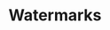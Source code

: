 ---
published: true
title: Watermarks
collection: ailleurs
release_date: '2013-11-27 00:00:00'
image:
    user/pages/01.Emissions/ailleurs-35/ouiedire_ailleurs-35_cover-1.png: { name: ouiedire_ailleurs-35_cover-1.png, type: image/png, size: 325444, path: user/pages/01.Emissions/ailleurs-35/ouiedire_ailleurs-35_cover-1.png }
number: '35'
slug: ailleurs-35
taxonomy:
    dj: 'Le Matin'
    artist: [Actress, 'Aphex Twin', Aratkilo, 'Cachette a branlette', Coil, 'DJ Earl', Dir+ypride, Gedankenexperiment, 'Lab Rat XL', 'Oneohtrix point never', 'Philipp glass', 'Polyphonic size', 'Rp boo']
playlists:
    - { title: null, tracks: [{ timecode: '00:00:00', artists: ['Cachette a branlette'], title: Miroir }, { timecode: '00:03:25', artists: ['Polyphonic size'], title: 'Je t''ai toujours aimé' }, { timecode: '00:06:45', artists: ['Oneohtrix point never'], title: 'Problem areas' }, { timecode: '00:09:47', artists: ['Philipp glass'], title: Vessels }, { timecode: '00:17:48', artists: ['Oneohtrix point never'], title: Zebra }, { timecode: '00:22:20', artists: ['DJ Earl'], title: 'More than special' }, { timecode: '00:24:15', artists: ['Rp boo'], title: Eraser }, { timecode: '00:26:10', artists: [Dir+ypride], title: 8hmy8 }, { timecode: '00:28:00', artists: [Actress], title: lost }, { timecode: '00:32:40', artists: [Gedankenexperiment], title: Experiment }, { timecode: '00:36:00', artists: [Aratkilo], title: 'Doggystyle check up' }, { timecode: '00:39:15', artists: [Coil], title: 'The hills are alive' }, { timecode: '00:46:30', artists: ['Lab Rat XL'], title: 'Lab Rat 3' }, { timecode: '00:50:00', artists: ['Aphex Twin'], title: 'Alberto balsalm' }] }
presentation: 'Etes vous heureux ?'
image_hd:
    user/pages/01.Emissions/ailleurs-35/ouiedire_ailleurs-35_cover_hd.png: { name: ouiedire_ailleurs-35_cover_hd.png, type: image/png, size: 325444, path: user/pages/01.Emissions/ailleurs-35/ouiedire_ailleurs-35_cover_hd.png }

---